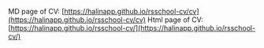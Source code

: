 MD page of CV: [https://halinapp.github.io/rsschool-cv/cv](https://halinapp.github.io/rsschool-cv/cv)
Html page of CV: [https://halinapp.github.io/rsschool-cv/](https://halinapp.github.io/rsschool-cv/)
